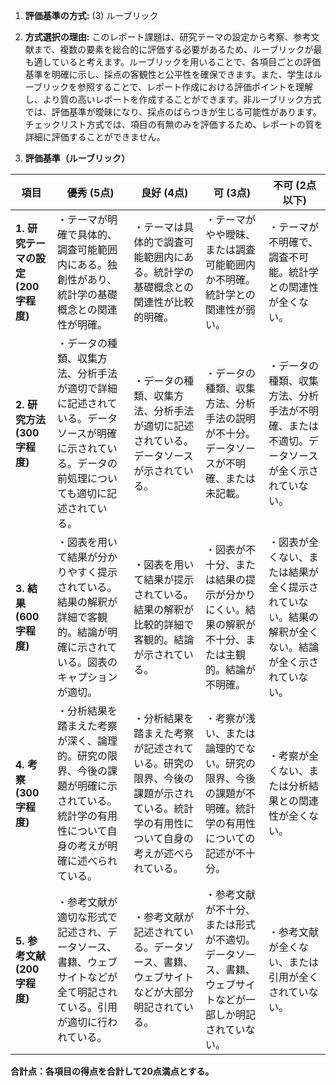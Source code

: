 1. **評価基準の方式:** (3) ルーブリック

2. **方式選択の理由:** このレポート課題は、研究テーマの設定から考察、参考文献まで、複数の要素を総合的に評価する必要があるため、ルーブリックが最も適していると考えます。ルーブリックを用いることで、各項目ごとの評価基準を明確に示し、採点の客観性と公平性を確保できます。また、学生はルーブリックを参照することで、レポート作成における評価ポイントを理解し、より質の高いレポートを作成することができます。非ルーブリック方式では、評価基準が曖昧になり、採点のばらつきが生じる可能性があります。チェックリスト方式では、項目の有無のみを評価するため、レポートの質を詳細に評価することができません。


3. **評価基準（ルーブリック）**

| 項目                     | 優秀 (5点)                                                                     | 良好 (4点)                                                                 | 可 (3点)                                                                     | 不可 (2点以下)                                                              |
|--------------------------|-------------------------------------------------------------------------------|-----------------------------------------------------------------------------|-------------------------------------------------------------------------------|---------------------------------------------------------------------------------|
| **1. 研究テーマの設定 (200字程度)** | ・テーマが明確で具体的、調査可能範囲内にある。独創性があり、統計学の基礎概念との関連性が明確。 | ・テーマは具体的で調査可能範囲内にある。統計学の基礎概念との関連性が比較的明確。 | ・テーマがやや曖昧、または調査可能範囲内か不明確。統計学との関連性が弱い。     | ・テーマが不明確で、調査不可能。統計学との関連性が全くない。                         |
| **2. 研究方法 (300字程度)**     | ・データの種類、収集方法、分析手法が適切で詳細に記述されている。データソースが明確に示されている。データの前処理についても適切に記述されている。 | ・データの種類、収集方法、分析手法が適切に記述されている。データソースが示されている。 | ・データの種類、収集方法、分析手法の説明が不十分。データソースが不明確、または未記載。 | ・データの種類、収集方法、分析手法が不明確、または不適切。データソースが全く示されていない。 |
| **3. 結果 (600字程度)**       | ・図表を用いて結果が分かりやすく提示されている。結果の解釈が詳細で客観的。結論が明確に示されている。図表のキャプションが適切。 | ・図表を用いて結果が提示されている。結果の解釈が比較的詳細で客観的。結論が示されている。 | ・図表が不十分、または結果の提示が分かりにくい。結果の解釈が不十分、または主観的。結論が不明確。 | ・図表が全くない、または結果が全く提示されていない。結果の解釈が全くない。結論が全く示されていない。 |
| **4. 考察 (300字程度)**       | ・分析結果を踏まえた考察が深く、論理的。研究の限界、今後の課題が明確に示されている。統計学の有用性について自身の考えが明確に述べられている。 | ・分析結果を踏まえた考察が記述されている。研究の限界、今後の課題が示されている。統計学の有用性について自身の考えが述べられている。 | ・考察が浅い、または論理的でない。研究の限界、今後の課題が不明確。統計学の有用性についての記述が不十分。 | ・考察が全くない、または分析結果との関連性が全くない。 |
| **5. 参考文献 (200字程度)**   | ・参考文献が適切な形式で記述され、データソース、書籍、ウェブサイトなどが全て明記されている。引用が適切に行われている。 | ・参考文献が記述されている。データソース、書籍、ウェブサイトなどが大部分明記されている。 | ・参考文献が不十分、または形式が不適切。データソース、書籍、ウェブサイトなどが一部しか明記されていない。 | ・参考文献が全くない、または引用が全くされていない。                                     |


**合計点：各項目の得点を合計して20点満点とする。**
